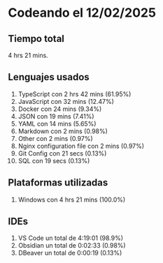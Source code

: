 # Codeando el 12/02/2025

## Tiempo total
4 hrs 21 mins.

## Lenguajes usados
1. TypeScript con 2 hrs 42 mins (61.95%)
1. JavaScript con 32 mins (12.47%)
1. Docker con 24 mins (9.34%)
1. JSON con 19 mins (7.41%)
1. YAML con 14 mins (5.65%)
1. Markdown con 2 mins (0.98%)
1. Other con 2 mins (0.97%)
1. Nginx configuration file con 2 mins (0.97%)
1. Git Config con 21 secs (0.13%)
1. SQL con 19 secs (0.13%)

## Plataformas utilizadas
1. Windows con 4 hrs 21 mins (100.0%)

## IDEs
1. VS Code un total de 4:19:01 (98.9%)
1. Obsidian un total de 0:02:33 (0.98%)
1. DBeaver un total de 0:00:19 (0.13%)
